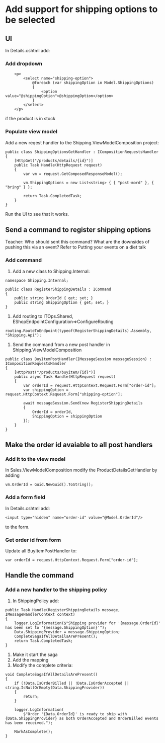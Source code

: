 # Add support for shipping options to be selected

## UI

In Details.cshtml add:

### Add dropdown

```
    <p>
        <select name="shipping-option">
            @foreach (var shippingOption in Model.ShippingOptions)
            {
                <option value="@shippingOption">@shippingOption</option>
            }
        </select>
    </p>
```
if the product is in stock

### Populate view model

Add a new reqest handler to the Shipping.ViewModelComposition project:

```
public class ShippingOptionsGetHandler : ICompositionRequestsHandler
{
    [HttpGet("/products/details/{id}")]
    public Task Handle(HttpRequest request)
    {
        var vm = request.GetComposedResponseModel();

        vm.ShippingOptions = new List<string> { { "post-mord" }, { "bring" } };
        
        return Task.CompletedTask;
    }
}
```

Run the UI to see that it works.

## Send a command to register shipping options

Teacher: Who should sent this command? What are the downsides of pushing this via an event? Refer to Putting your events on a diet talk

### Add command

1. Add a new class to Shipping.Internal:

```
namespace Shipping.Internal;

public class RegisterShippingDetails : ICommand
{
    public string OrderId { get; set; }
    public string ShippingOption { get; set; }
}
```

1. Add routing to ITOps.Shared, EShopEndpointConfiguration=>ConfigureRouting

```
routing.RouteToEndpoint(typeof(RegisterShippingDetails).Assembly, "Shipping.Api");
```

1. Send the command from a new post handler in Shipping.ViewModelComposition

```
public class BuyItemPostHandler(IMessageSession messageSession) : ICompositionRequestsHandler
{
    [HttpPost("/products/buyitem/{id}")]
    public async Task Handle(HttpRequest request)
    {
        var orderId = request.HttpContext.Request.Form["order-id"];
        var shippingOption = request.HttpContext.Request.Form["shipping-option"];
        
        await messageSession.Send(new RegisterShippingDetails
        {
            OrderId = orderId,
            ShippingOption = shippingOption
        });
    }
}
```

## Make the order id avaiable to all post handlers

### Add it to the view model

In Sales.ViewModelComposition modify the ProductDetailsGetHandler by adding

```
vm.OrderId = Guid.NewGuid().ToString();
```

### Add a form field


In Details.cshtml add:

`<input type="hidden" name="order-id" value="@Model.OrderId"/>`

to the form.

### Get order id from form

Update all BuyItemPostHandler to:

`var orderId = request.HttpContext.Request.Form["order-id"];`

## Handle the command

### Add a new handler to the shipping policy

1. In ShippingPolicy add:

```    
public Task Handle(RegisterShippingDetails message, IMessageHandlerContext context)
{
    logger.LogInformation($"Shipping provider for '{message.OrderId}' has been set to '{message.ShippingOption}'");
    Data.ShippingProvider = message.ShippingOption;
    CompleteSagaIfAllDetailsArePresent();
    return Task.CompletedTask;
}

```

1. Make it start the saga
1. Add the mapping
1. Modify the complete criteria:

```
void CompleteSagaIfAllDetailsArePresent()
{
    if (!Data.IsOrderBilled || !Data.IsOrderAccepted || string.IsNullOrEmpty(Data.ShippingProvider))
    {
        return;
    }

    logger.LogInformation(
        $"Order '{Data.OrderId}' is ready to ship with {Data.ShippingProvider} as both OrderAccepted and OrderBilled events has been received.");

    MarkAsComplete();
}
```